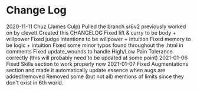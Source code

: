Change Log
==============================================
2020-11-11 Chuz (James Culp)
	Pulled the branch sr6v2 previously worked on by clevett
	Created this CHANGELOG
	Fixed lift & carry to be body + willpower
	Fixed judge intentions to be willpower + intuition
	Fixed memory to be logic + intuition
	Fixed some minor typos found throughout the .html in comments
	Fixed update_wounds to handle High/Low Pain Tolerance correctly (this will probably need to be updated at some point)
2021-01-06
	Fixed Skills section to work properly now
2021-01-07
	Fixed Augmentations section and made it automatically update essence when augs are added/removed
	Removed some (but not all) mentions of limits since they don't exist in 6th world.
	




